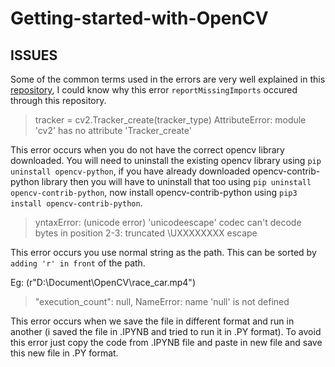 # Getting-started-with-OpenCV

## ISSUES

Some of the common terms used in the errors are very well explained in this [repository](https://github.com/microsoft/pylance-release/blob/main/DIAGNOSTIC_SEVERITY_RULES.md#diagnostic-severity-rules), I could know why this error `reportMissingImports` occured through this repository.

>tracker = cv2.Tracker_create(tracker_type) AttributeError: module 'cv2' has no attribute 'Tracker_create'

This error occurs when you do not have the correct opencv library downloaded.
You will need to uninstall the existing opencv library using `pip uninstall opencv-python`, if you have already downloaded    opencv-contrib-python library then you will have to uninstall that too using `pip uninstall opencv-contrib-python`, now       install opencv-contrib-python using `pip3 install opencv-contrib-python`.


>yntaxError: (unicode error) 'unicodeescape' codec can't decode bytes in position 2-3: truncated \UXXXXXXXX escape

This error occurs you use normal string as the path.
This can be sorted by `adding 'r' in front` of the path.

Eg: (r"D:\Document\OpenCV\race_car.mp4")

> "execution_count": null,  NameError: name 'null' is not defined

This error occurs when we save the file in different format and run in another (i saved the file in .IPYNB and tried to run it in .PY format). To avoid this error just copy the code from .IPYNB file and paste in new file and save this new file in .PY format.
